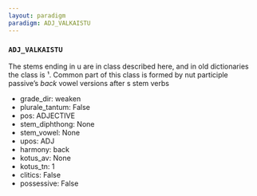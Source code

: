 ```yaml
---
layout: paradigm
paradigm: ADJ_VALKAISTU
---
```

### ` ADJ_VALKAISTU `

The stems ending in u are in class described here, and in old dictionaries the class is ¹. Common part of this class is formed by nut participle passive’s _back_ vowel versions after s stem verbs
* grade_dir: weaken
* plurale_tantum: False
* pos: ADJECTIVE
* stem_diphthong: None
* stem_vowel: None
* upos: ADJ
* harmony: back
* kotus_av: None
* kotus_tn: 1
* clitics: False
* possessive: False
